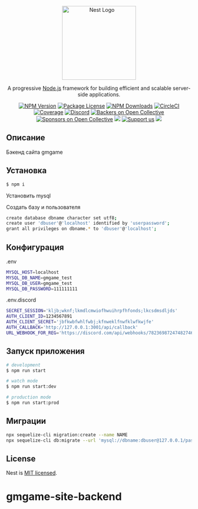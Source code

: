 <p align="center">
  <a href="http://nestjs.com/" target="blank"><img src="https://nestjs.com/img/logo-small.svg" width="200" alt="Nest Logo" /></a>
</p>

[circleci-image]: https://img.shields.io/circleci/build/github/nestjs/nest/master?token=abc123def456
[circleci-url]: https://circleci.com/gh/nestjs/nest

  <p align="center">A progressive <a href="http://nodejs.org" target="_blank">Node.js</a> framework for building efficient and scalable server-side applications.</p>
    <p align="center">
<a href="https://www.npmjs.com/~nestjscore" target="_blank"><img src="https://img.shields.io/npm/v/@nestjs/core.svg" alt="NPM Version" /></a>
<a href="https://www.npmjs.com/~nestjscore" target="_blank"><img src="https://img.shields.io/npm/l/@nestjs/core.svg" alt="Package License" /></a>
<a href="https://www.npmjs.com/~nestjscore" target="_blank"><img src="https://img.shields.io/npm/dm/@nestjs/common.svg" alt="NPM Downloads" /></a>
<a href="https://circleci.com/gh/nestjs/nest" target="_blank"><img src="https://img.shields.io/circleci/build/github/nestjs/nest/master" alt="CircleCI" /></a>
<a href="https://coveralls.io/github/nestjs/nest?branch=master" target="_blank"><img src="https://coveralls.io/repos/github/nestjs/nest/badge.svg?branch=master#9" alt="Coverage" /></a>
<a href="https://discord.gg/G7Qnnhy" target="_blank"><img src="https://img.shields.io/badge/discord-online-brightgreen.svg" alt="Discord"/></a>
<a href="https://opencollective.com/nest#backer" target="_blank"><img src="https://opencollective.com/nest/backers/badge.svg" alt="Backers on Open Collective" /></a>
<a href="https://opencollective.com/nest#sponsor" target="_blank"><img src="https://opencollective.com/nest/sponsors/badge.svg" alt="Sponsors on Open Collective" /></a>
  <a href="https://paypal.me/kamilmysliwiec" target="_blank"><img src="https://img.shields.io/badge/Donate-PayPal-ff3f59.svg"/></a>
    <a href="https://opencollective.com/nest#sponsor"  target="_blank"><img src="https://img.shields.io/badge/Support%20us-Open%20Collective-41B883.svg" alt="Support us"></a>
  <a href="https://twitter.com/nestframework" target="_blank"><img src="https://img.shields.io/twitter/follow/nestframework.svg?style=social&label=Follow"></a>
</p>
  <!--[![Backers on Open Collective](https://opencollective.com/nest/backers/badge.svg)](https://opencollective.com/nest#backer)
  [![Sponsors on Open Collective](https://opencollective.com/nest/sponsors/badge.svg)](https://opencollective.com/nest#sponsor)-->

## Описание 

Бэкенд сайта gmgame

## Установка

```bash
$ npm i
```

Установить mysql

Создать базу и пользователя
```bash
create database dbname character set utf8;
create user 'dbuser'@'localhost' identified by 'userpassword';
grant all privileges on dbname.* to 'dbuser'@'localhost';
```

## Конфигурация

.env
```bash
MYSQL_HOST=localhost
MYSQL_DB_NAME=gmgame_test
MYSQL_DB_USER=gmgame_test
MYSQL_DB_PASSWORD=111111111
```

.env.discord
```bash
SECRET_SESSION='kljb;wknf;lkmdlcmwiofhwuihrpfhfonds;lkcsdmsdljds'
AUTH_CLIENT_ID=1234567891
AUTH_CLIENT_SECRET='jbfkwbfwhlfwbj;kfnweklfnwfklwfkwjfe'
AUTH_CALLBACK='http://127.0.0.1:3001/api/callback'
URL_WEBHOOK_FOR_REG='https://discord.com/api/webhooks/7823698724748274624/jblkjebkgjnrg;ernjkerlvblerjhvjejkrververvr'
```

## Запуск приложения

```bash
# development
$ npm run start

# watch mode
$ npm run start:dev

# production mode
$ npm run start:prod
```

## Миграции

```bash
npx sequelize-cli migration:create --name NAME
npx sequelize-cli db:migrate --url 'mysql://dbname:dbuser@127.0.0.1/password'
```

## License

Nest is [MIT licensed](LICENSE).
# gmgame-site-backend
